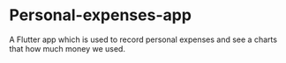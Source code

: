 # Personal-expenses-app
A Flutter app which is used to record personal expenses and see a charts that how much money we used.
